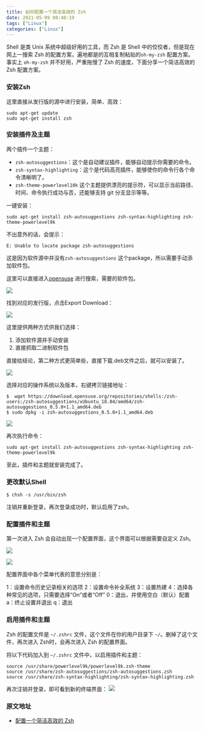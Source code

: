 ```yaml
---
title: 如何配置一个简洁高效的 Zsh
date: 2021-05-09 08:48:19
tags: ["Linux"]
categories: ["Linux"]
---
```


Shell 是类 Unix 系统中超级好用的工具，而 Zsh 是 Shell 中的佼佼者，但是现在网上一搜索 Zsh 的配置方案，遍地都是的互相复制粘贴的`oh-my-zsh` 配置方案。事实上 `oh-my-zsh` 并不好用，严重拖慢了 Zsh 的速度，下面分享一个简洁高效的Zsh 配置方案。

<!-- more -->

### 安装Zsh

这里直接从发行版的源中进行安装，简单、高效：
```shell
sudo apt-get update
sudo apt-get install zsh
```

### 安装插件及主题
两个插件一个主题：
* `zsh-autosuggestions`：这个是自动建议插件，能够自动提示你需要的命令。
* `zsh-syntax-highlighting`：这个是代码高亮插件，能够使你的命令行各个命令清晰明了。
* `zsh-theme-powerlevel10k` 这个主题提供漂亮的提示符，可以显示当前路径、时间、命令执行成功与否，还能够支持 git 分支显示等等。

一键安装：
```shell
sudo apt-get install zsh-autosuggestions zsh-syntax-highlighting zsh-theme-powerlevel9k
```

不出意外的话，会提示：
```
E: Unable to locate package zsh-autosuggestions
```

这是因为软件源中并没有`zsh-autosuggestions` 这个package，所以需要手动添加软件包。

这里可以直接进入[opensuse](https://software.opensuse.org/) 进行搜索，需要的软件包。

![](https://cdn.jsdelivr.net/gh/0xAiKang/CDN/blog/images/20210509084534.png)

找到对应的发行版，点击Export Download：

![](https://cdn.jsdelivr.net/gh/0xAiKang/CDN/blog/images/20210509084558.png)

这里提供两种方式供我们选择：

1. 添加软件源并手动安装
2. 直接抓取二进制软件包

直接给结论，第二种方式更简单些，直接下载.deb文件之后，就可以安装了。

![](https://cdn.jsdelivr.net/gh/0xAiKang/CDN/blog/images/20210509084624.png)

选择对应的操作系统以及版本，右键拷贝链接地址：

```shell
$  wget https://download.opensuse.org/repositories/shells:/zsh-users:/zsh-autosuggestions/xUbuntu_18.04/amd64/zsh-autosuggestions_0.5.0+1.1_amd64.deb
$ sudo dpkg -i zsh-autosuggestions_0.5.0+1.1_amd64.deb
```

![](https://cdn.jsdelivr.net/gh/0xAiKang/CDN/blog/images/20210509084643.png)

再次执行命令：
```shell
sudo apt-get install zsh-autosuggestions zsh-syntax-highlighting zsh-theme-powerlevel9k
```
至此，插件和主题就安装完成了。

### 更改默认Shell

```
$ chsh -s /usr/bin/zsh
```
注销并重新登录，再次登录成功时，默认启用了zsh。

### 配置插件和主题

第一次进入 Zsh 会自动出现一个配置界面，这个界面可以根据需要自定义 Zsh。

![](https://cdn.jsdelivr.net/gh/0xAiKang/CDN/blog/images/20210509084659.png)

![](https://cdn.jsdelivr.net/gh/0xAiKang/CDN/blog/images/20210509084717.png)

配置界面中各个菜单代表的意思分别是：

1：设置命令历史记录相关的选项
2：设置命令补全系统
3：设置热建
4：选择各种常见的选项，只需要选择“On”或者“Off”
0：退出，并使用空白（默认）配置
a：终止设置并退出
q：退出


### 启用插件和主题
Zsh 的配置文件是 `~/.zshrc` 文件，这个文件在你的用户目录下 `~/`。删掉了这个文件，再次进入 Zsh时，会再次进入 Zsh 的配置界面。

将以下代码加入到 `~/.zshrc` 文件中，以启用插件和主题：
```
source /usr/share/powerlevel9k/powerlevel9k.zsh-theme
source /usr/share/zsh-autosuggestions/zsh-autosuggestions.zsh
source /usr/share/zsh-syntax-highlighting/zsh-syntax-highlighting.zsh
```

再次注销并登录，即可看到新的终端界面：
![](https://cdn.jsdelivr.net/gh/0xAiKang/CDN/blog/images/20210509084734.png)

### 原文地址
* [配置一个简洁高效的 Zsh](https://linux.cn/article-13030-1.html)